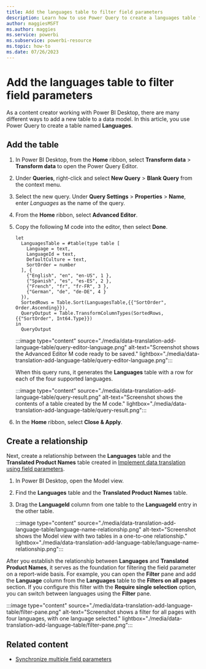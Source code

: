 ```yaml
---
title: Add the languages table to filter field parameters
description: Learn how to use Power Query to create a languages table for multiple-language reports in Power BI.
author: maggiesMSFT   
ms.author: maggies
ms.service: powerbi
ms.subservice: powerbi-resource
ms.topic: how-to
ms.date: 07/26/2023
---
```

# Add the languages table to filter field parameters

As a content creator working with Power BI Desktop, there are many different ways to add a new table to a data model. In this article, you use Power Query to create a table named **Languages**.

## Add the table

1. In Power BI Desktop, from the **Home** ribbon, select **Transform data** > **Transform data** to open the Power Query Editor.

1. Under **Queries**, right-click and select **New Query** > **Blank Query** from the context menu.

1. Select the new query. Under **Query Settings** > **Properties** > **Name**, enter *Languages* as the name of the query.

1. From the **Home** ribbon, select **Advanced Editor**.

1. Copy the following M code into the editor, then select **Done**.

   ```powerquery-m
   let
     LanguagesTable = #table(type table [
       Language = text,
       LanguageId = text,
       DefaultCulture = text,
       SortOrder = number
     ], {
       {"English", "en", "en-US", 1 },
       {"Spanish", "es", "es-ES", 2 },
       {"French", "fr", "fr-FR", 3 },
       {"German", "de", "de-DE", 4 }
     }),
     SortedRows = Table.Sort(LanguagesTable,{{"SortOrder", Order.Ascending}}),
     QueryOutput = Table.TransformColumnTypes(SortedRows,{{"SortOrder", Int64.Type}})
   in
     QueryOutput
   ```

   :::image type="content" source="./media/data-translation-add-language-table/query-editor-language.png" alt-text="Screenshot shows the Advanced Editor M code ready to be saved." lightbox="./media/data-translation-add-language-table/query-editor-language.png":::

   When this query runs, it generates the **Languages** table with a row for each of the four supported languages.

   :::image type="content" source="./media/data-translation-add-language-table/query-result.png" alt-text="Screenshot shows the contents of a table created by the M code." lightbox="./media/data-translation-add-language-table/query-result.png":::

1. In the **Home** ribbon, select **Close & Apply**.

## Create a relationship

Next, create a relationship between the **Languages** table and the **Translated Product Names** table created in [Implement data translation using field parameters](data-translation-implement-field.md).

1. In Power BI Desktop, open the Model view.
1. Find the **Languages** table and the **Translated Product Names** table.
1. Drag the **LanguageId** column from one table to the **LanguageId** entry in the other table.

   :::image type="content" source="./media/data-translation-add-language-table/language-name-relationship.png" alt-text="Screenshot shows the Model view with two tables in a one-to-one relationship." lightbox="./media/data-translation-add-language-table/language-name-relationship.png":::

After you establish the relationship between **Languages** and **Translated Product Names**, it serves as the foundation for filtering the field parameter on a report-wide basis. For example, you can open the **Filter** pane and add the **Language** column from the **Languages** table to the **Filters on all pages** section. If you configure this filter with the **Require single selection** option, you can switch between languages using the **Filter** pane.

:::image type="content" source="./media/data-translation-add-language-table/filter-pane.png" alt-text="Screenshot shows a filter for all pages with four languages, with one language selected." lightbox="./media/data-translation-add-language-table/filter-pane.png":::

## Related content

- [Synchronize multiple field parameters](data-translation-synchronize-field.md)
